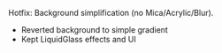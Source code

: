 Hotfix: Background simplification (no Mica/Acrylic/Blur).

- Reverted background to simple gradient
- Kept LiquidGlass effects and UI
